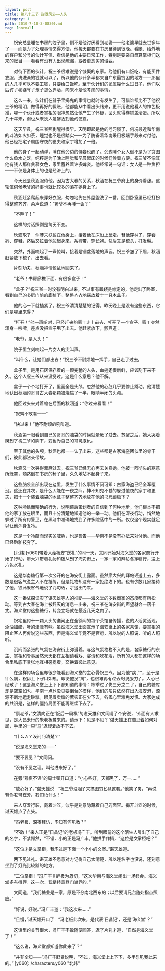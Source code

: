 ```yaml
---
layout: post
title: 第八十三节 甜港风云——人头
category: 3
path: 2010-7-10-3-08300.md
tag: [normal]
---
```


　　祝安总是睡在书房的院子里，倒不是他讨厌看到老婆——他老婆早就去世多年了——而是为了处理事情来得方便，他每天都要在书房里待到很晚。看账、给外地的客户和分号的伙计写信、看信是他的主要日常工作，特别是要亲自盘算掌柜们送来的账目——看看有没有人出现疏漏，或者更恶劣的侵吞。

　　对待下面的伙计，祝三爷很难说是个慷慨的东家。给他们有口饭吃，有能买件衣服，洗洗澡的钱就可以了，所以他的伙计多半都来自广东最穷困的地方——那里的人几乎可以不要工钱，只要给口饭吃。至于伙计们的家属靠什么过日子，他们以后讨了老婆有了孩子怎么养活，向来不是他考虑的事情。

　　这么一来，伙计们在铺子里捣鬼的事情也就时有发生了，可惜谁都比不了他祝三爷的精明，做得再好的假账，他都能从中看出头绪来，更不用说他看人的神色极准，哪一个伙计或者掌柜的眼神忽然让他产生了怀疑，回头就得卷铺盖滚蛋。所以几十年来，倒也从来没人能够沾到他的便宜。

　　这天早晨，祝三爷照例醒得很早。天明即起是他的老习惯了，何况最近和华南的斗法如火如荼，睡觉也不是很踏实——为了防备着华南采用极端手段来对付他，他已经把宅子周围守夜的更夫和家丁增加了一倍。

　　他的身子一起动弹，睡在他旁边的侍妾也醒了。旁边睡个女人倒不是为了贪图什么鱼水之欢，纯粹是为了晚上睡觉和早晨起床的时候伺候着方便。祝三爷不像其他有钱人那样贪慕女色，家里蓄养着许多婢妾。他经常说一句话：女人是一种负担——不仅是身体上的也是经济上的。

　　今天还是秋涵服侍他，因为古大春的关系，秋涵在祝三爷府上的身价看涨。这轮值伺候老爷的好事也就比较多的落在她身上了。

　　秋涵赶紧爬起来穿好衣服，匆匆地先在外屋盥洗了一番，回到卧室里已经打扮得整整齐齐，柔声说道：“老爷不再睡一会？”

　　“不睡了！”

　　这样的对话照例是每天不变。

　　秋涵取了一件薄夹袄披在他身上，推着他在床沿上坐定，替他穿袜子、穿套裤、穿鞋，然后又拉着他站起身来，系裤带，穿长袍。然后又是梳头，打发髻。

　　突然，外面响起了一声惊叫，接着是铜盆落地的声音。祝三爷皱了下眉，秋涵赶紧放下梳子，出去看。

　　片刻功夫，秋涵神情慌乱地回来了。

　　“老爷！书房廊檐下面，有很多盒子！”

　　“盒子？”祝三爷一时没有明白过来，不过事有蹊跷是肯定的，他走出了卧室，看到自己的书房门前的廊檐下，整整齐齐地摆放着十一只木盒子。

　　他的心一下就抽紧了。祝三爷清清楚楚的记得，昨天晚上是没有这些东西，它们是哪里来得？

　　“打开！”他一声吩咐，已经赶来的家丁走上前去，打开了一个盒子。家丁突然浑身一哆嗦，差点没把盒子甩了出去。他赶紧放下，颤声道：

　　“老爷，是人头！”

　　院子里立刻响起一片女人的尖叫声。

　　“叫什么，让她们都出去！”祝三爷不耐烦地一挥手，自己走了过去。

　　盒子里，是用石灰保存着的一颗完整的人头，血迹还很新鲜，应该割下来不久。这个人祝三爷从来没见过。这是什么意思？他不解。

　　盒子一个个地打开了，里面全是头颅。忽然他的心脏几乎要停止跳动。他清楚地认出秋涵的哥哥古大春那颗被烧焦了一半，眼睛半闭的头颅。

　　他回过头来对着缩在后面的秋涵道：“你过来看看！”

　　“奴婢不敢看——”

　　“快过来！”他不耐烦的吼叫道。

　　秋涵第一眼看到自己的哥哥的脑袋的时候就晕厥了过去。苏醒之后，她大哭着爬到了祝三爷的脚下，要他为自己的哥哥报仇。

　　至于其他的头颅，秋涵也都一一认了出来，这些都是古家海盗团伙里的骨干们，彼此都沾亲带故。

　　秋涵又一次哭得晕厥过去，祝三爷已经无心再去关照她。他被一阵彻头的寒意所笼罩，颓然倒在书房的椅子里，久久地站不起身子来。

　　这些脑袋全部出现在这里，发生了什么事情不问可知：古家海盗已经全军覆没。这还在其次，是什么人能在一夜之间，神不知鬼不觉的躲过值夜的家丁和更夫，把十一个装着脑袋的木盒子整整齐齐地放在他的书房廊檐下？

　　这种冷酷而精确的行为，说明幕后策划者的自信到了何种地步，他们根本不把他的家丁放在眼里，而且十分清楚地知道他的一举一动。他们在深夜行动，悄然地躲过了所有的警卫，在黑暗中准确地找到了许多院落中的一所。仅仅这个现实就足以让他浑身发冷。

　　这是一个冷酷而现实的威胁，也是警告——华南不是没有办法来对付他。而他已经黔驴技穷了。

　　[北炜][y060]带着人给祝安“送礼”的同一天，文同开始对海义堂的各家商行开始了行动。廖大兴带着礼物和随从到了海安街上，一家一家的拜访各家糖行，送上六色水礼。

　　这是华南糖行第一次公开的在海安街上露面。虽然廖大兴的拜帖递送上去，多数是很客气说主人不在挡驾，但是礼物却没有一家拒绝收下的。也有少数几家接待了他，彼此很客气地说了几句话，才送出门来。

　　这一番试探证实了谌天雄等人的推断——海义堂的多数商家的态度都有所松动。等到古大春在海上被歼灭的消息一出来，祝三爷在海安街的声望就会一落千丈。海义堂的这些糖行，转变立场就在最近几天之内了。

　　祝宅里的十一颗人头的逸闻正在全徐闻的每个茶馆里传播，说的人活灵活现，添油加醋，听的津津有味。虽然海义堂出面宣示了海安街上的各家茶馆，要掌柜的阻止客人再传说这些东西，但是海义堂毕竟不是官府，所以说的人照说，听的人照听。

　　沉闷而紧张的气氛在海安街上弥漫着。与这气氛格格不入的是，各家糖行的东主、掌柜和管事居然天天都在互相请看戏、宴请和吃花酒，所有的人都在这样的场合里私底下紧张地互相磋商着，交换着彼此意见。

　　在这样的场合里却很少能看到海义堂的主心骨祝三爷。因为他“病了”，至于是什么病，祝邸上下守口如瓶。即使他没“病”，也很难再有过去的说服力了。人心已经散了！这是海义堂上上下下都知道的事情：榨季过了快三分之二了，自己的糖库却是空空如也，华南一点也没见要倒台的模样，他们的船只依然在出入海安港，源源不断地运走砂糖。眼见着卖糖的蔗农正在少下去，各家心里难免发慌。大家达成的共识是，这样的僵持局面不能再继续下去了。

　　“禀老爷，”文清向正在“饭后一局棋”的谌天雄和文同请了个安说，“外面有人求见，是大昌米行的朱老板带来的。请示下：见是不见？”谌天雄正在苦思着如何对局，手里的一只“马”迟疑着放不下去。

　　“什么人？没问问清楚？”

　　“说是海义堂来的——”

　　“要不要见？”文同问。

　　“没有不见之理。叫他进来好了。”

　　在旁“观棋不语”的周士翟开口道：“小心些好，天都黑了，万一……”

　　“放心好了，”谌天雄说，“祝三爷没胆子来搞图穷匕见这套。”他笑了笑，“再说有你老哥在旁，我们怕什么！”

　　来人穿着行装，戴着斗笠，似乎是刻意隐藏着自己的面容。揭开斗笠的时候，谌天雄点了点头。

　　“冯老板，深夜拜访，不知有何见教？”

　　“不敢！”来人正是“日昌记”的老板冯广丰。听到眼前的这个陌生人叫出了自己的名字，不禁愕然，“不错，小的正是冯广丰。”他拱手作揖，“这位是文掌柜吧？”

　　“这位才是文掌柜，我不过是下面一个小小的文案。”谌天雄道。

　　两下见过礼。谌天雄不愿意对方记得自己太清楚，所以连名字也没说，还刻意坐到了灯光比较黯的地方。

　　“二位掌柜！”冯广丰言辞极为恳切，“这次华南与海义堂闹出一场误会。海义堂多有得罪，这一次，我是特意登门谢罪的。”

　　文同道，“我们糖业是一家，原是不分南北西东的；以后要请兄台随处指点照应。”

　　“好说，好说。”冯广丰道：“我这次来……”

　　“且慢，”谌天雄开口了，“冯老板此次来，是代表‘日昌记’，还是‘海义堂’？”

　　这话里的关节很大，冯广丰不敢随便回答，迟了片刻才道，“自然是海义堂了！”

　　“这么说，海义堂都知道你此来了？”

　　“并非全知——”冯广丰赶紧说明，“不过，海义堂上上下下，多半乐见我此来的。”
[y060]: /characters/y060 "北炜"
